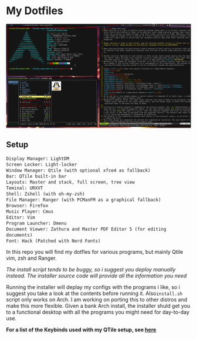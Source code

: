 # My Dotfiles

![QTile with vim+powerline, neofetch and Ranger running](resources/screenshot.png)

## Setup
    Display Manager: LightDM
    Screen Locker: Light-locker
    Window Manager: Qtile (with optional xfce4 as fallback)
    Bar: QTile built-in bar
    Layouts: Master and stack, full screen, tree view
    Teminal: URXVT
    Shell: Zshell (with oh-my-zsh)
    File Manager: Ranger (with PCManFM as a graphical fallback)
    Browser: Firefox
    Music Player: Cmus
    Editor: Vim
    Program Launcher: Dmenu
    Document Viewer: Zathura and Master PDF Editor 5 (for editing documents)
    Font: Hack (Patched with Nerd Fonts)

In this repo you will find my dotfles for various programs, but mainly Qtile vim, zsh and Ranger.

*The install script tends to be buggy, so i suggest you deploy manually instead. The installer source code will provide all the information you need*

Running the installer will deplay my configs with the programs i like, so i suggest you take a look at the contents before running it. Also`install.sh` script only works on Arch. I am working on porting this to other distros and make this more flexible. Given a bank Arch install, the installer shuld get you to a functional desktop with all the programs you might need for day-to-day use.

**For a list of the Keybinds used with my QTile setup, see [here](resources/QTile_keys.md)**
